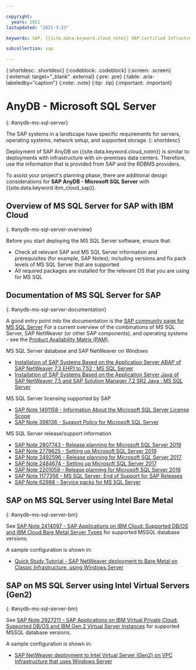 ```yaml
---

copyright:
  years: 2021
lastupdated: "2021-3-23"

keywords: SAP, {{site.data.keyword.cloud_notm}} SAP-Certified Infrastructure, {{site.data.keyword.ibm_cloud_sap}}, SAP Workloads

subcollection: sap

---
```


{:shortdesc: .shortdesc}
{:codeblock: .codeblock}
{:screen: .screen}
{:external: target="_blank" .external}
{:pre: .pre}
{:table: .aria-labeledby="caption"}
{:note: .note}
{:tip: .tip}
{:important: .important}

# AnyDB - Microsoft SQL Server
{: #anydb-ms-sql-server}

The SAP systems in a landscape have specific requirements for servers, operating systems, network setup, and supported storage.
{: shortdesc}

Deployment of SAP AnyDB on {{site.data.keyword.cloud_notm}} is similar to deployments with infrastructure with on-premises data centers. Therefore, use the information that is provided from SAP and the RDBMS providers.

To assist your project's planning phase, there are additional design considerations for **SAP AnyDB - Microsoft SQL Server** with {{site.data.keyword.ibm_cloud_sap}}.

## Overview of MS SQL Server for SAP with IBM Cloud
{: #anydb-ms-sql-server-overview}

Before you start deploying the MS SQL Server software, ensure that:
 * Check all relevant SAP and MS SQL Server information and prerequisites (for example, SAP Notes); including versions and fix pack levels of MS SQL Server that are supported
 * All required packages are installed for the relevant OS that you are using for MS SQL

## Documentation of MS SQL Server for SAP
{: #anydb-ms-sql-server-documentation}

A good entry point into the documentation is the [SAP community page for MS SQL Server](https://community.sap.com/topics/sql-server)
For a current overview of the combinations of MS SQL Server, SAP NetWeaver (or other SAP components), and operating systems - see the [Product Availability Matrix (PAM)](http://support.sap.com/pam).

MS SQL Server database and SAP NetWeaver on Windows
 * [Installation of SAP Systems Based on the Application Server ABAP of SAP NetWeaver 7.3 EHP1 to 7.52 : MS SQL Server](https://help.sap.com/viewer/c22d9ecc82ca4ab591a91942fe5c0020/CURRENT_VERSION/en-US/9420dabb130e4ae1996b3f39e202cc6e.html)
 * [Installation of SAP Systems Based on the Application Server Java of SAP NetWeaver 7.5 and SAP Solution Manager 7.2 SR2 Java : MS SQL Server](https://help.sap.com/viewer/34ba60e8526d4110921c9c0fd05b4b6d/CURRENT_VERSION/en-US/9420dabb130e4ae1996b3f39e202cc6e.html)

MS SQL Server licensing supported by SAP
 * [SAP Note 1491158 - Information About the Microsoft SQL Server License Scope](https://launchpad.support.sap.com/#/notes/1491158)
 * [SAP Note 398136 - Support Policy for Microsoft SQL Server](https://launchpad.support.sap.com/#/notes/398136)

MS SQL Server release/support information
 * [SAP Note 2807743 - Release planning for Microsoft SQL Server 2019](https://launchpad.support.sap.com/#/notes/2807743)
 * [SAP Note 2779625 - Setting up Microsoft SQL Server 2019](https://launchpad.support.sap.com/#/notes/2779625)
 * [SAP Note 2492596 - Release planning for Microsoft SQL Server 2017](https://launchpad.support.sap.com/#/notes/2492596)
 * [SAP Note 2484674 - Setting up Microsoft SQL Server 2017](https://launchpad.support.sap.com/#/notes/2484674)
 * [SAP Note 2201059 - Release planning for Microsoft SQL Server 2016](https://launchpad.support.sap.com/#/notes/2201059)
 * [SAP Note 1177356 - MS SQL Server: End of Support for SAP Releases](https://launchpad.support.sap.com/#/notes/1177356)
 * [SAP Note 62988 - Service packs for MS SQL Server](https://launchpad.support.sap.com/#/notes/62988)

## SAP on MS SQL Server using Intel Bare Metal
{: #anydb-ms-sql-server-bm}

See [SAP Note 2414097 - SAP Applications on IBM Cloud: Supported DB/OS and IBM Cloud Bare Metal Server Types](https://launchpad.support.sap.com/#/notes/2414097) for supported MSSQL database versions.

A sample configuration is shown in:
 * [Quick Study Tutorial - SAP NetWeaver deployment to Bare Metal on Classic Infrastructure, using Windows Server](https://cloud.ibm.com/docs/sap?topic=sap-quickstudy-bm-netweaver-wins)

##  SAP on MS SQL Server using Intel Virtual Servers (Gen2)
{: #anydb-ms-sql-server-bm}

See [SAP Note 2927211 - SAP Applications on IBM Virtual Private Cloud: Supported DB/OS and IBM Gen 2 Virtual Server Instances](https://launchpad.support.sap.com/#/notes/2927211) for supported MSSQL database versions.

A sample configuration is shown in:
 * [SAP NetWeaver deployment to Intel Virtual Server (Gen2) on VPC Infrastructure that uses Windows Server](https://cloud.ibm.com/docs/sap?topic=sap-quickstudy-vs-gen2-netweaver-wins)